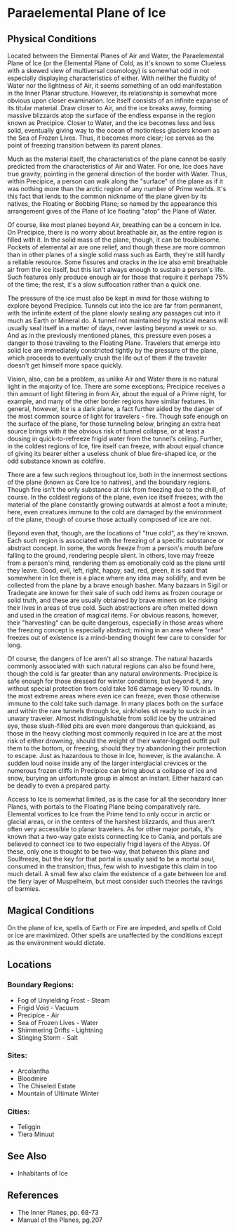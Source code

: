 # Paraelemental Plane of Ice

## Physical Conditions
Located between the Elemental Planes of Air and Water, the Paraelemental Plane of Ice (or the Elemental Plane of Cold, as it's known to some Clueless with a skewed view of multiversal cosmology) is somewhat odd in not especially displaying characteristics of either. With neither the fluidity of Water nor the lightness of Air, it seems something of an odd manifestation in the Inner Planar structure. However, its relationship is somewhat more obvious upon closer examination. Ice itself consists of an infinite expanse of its titular material. Draw closer to Air, and the ice breaks away, forming massive blizzards atop the surface of the endless expanse in the region known as Precipice. Closer to Water, and the ice becomes less and less solid, eventually giving way to the ocean of motionless glaciers known as the Sea of Frozen Lives. Thus, it becomes more clear; Ice serves as the point of freezing transition between its parent planes.

Much as the material itself, the characteristics of the plane cannot be easily predicted from the characteristics of Air and Water. For one, Ice does have true gravity, pointing in the general direction of the border with Water. Thus, within Precipice, a person can walk along the "surface" of the plane as if it was nothing more than the arctic region of any number of Prime worlds. It's this fact that lends to the common nickname of the plane given by its natives, the Floating or Bobbing Plane; so named by the appearance this arrangement gives of the Plane of Ice floating "atop" the Plane of Water.

Of course, like most planes beyond Air, breathing can be a concern in Ice. On Precipice, there is no worry about breathable air, as the entire region is filled with it. In the solid mass of the plane, though, it can be troublesome. Pockets of elemental air are one relief, and though these are more common than in other planes of a single solid mass such as Earth, they're still hardly a reliable resource. Some fissures and cracks in the ice also emit breathable air from the ice itself, but this isn't always enough to sustain a person's life. Such features only produce enough air for those that require it perhaps 75% of the time; the rest, it's a slow suffocation rather than a quick one.

The pressure of the ice must also be kept in mind for those wishing to explore beyond Precipice. Tunnels cut into the ice are far from permanent, with the infinite extent of the plane slowly sealing any passages cut into it much as Earth or Mineral do. A tunnel not maintained by mystical means will usually seal itself in a matter of days, never lasting beyond a week or so. And as in the previously mentioned planes, this pressure even poses a danger to those traveling to the Floating Plane. Travelers that emerge into solid Ice are immediately constricted tightly by the pressure of the plane, which proceeds to eventually crush the life out of them if the traveler doesn't get himself more space quickly.

Vision, also, can be a problem, as unlike Air and Water there is no natural light in the majority of Ice. There are some exceptions; Precipice receives a thin amount of light filtering in from Air, about the equal of a Prime night, for example, and many of the other border regions have similar features. In general, however, Ice is a dark plane, a fact further aided by the danger of the most common source of light for travelers - fire. Though safe enough on the surface of the plane, for those tunneling below, bringing an extra heat source brings with it the obvious risk of tunnel collapse, or at least a dousing in quick-to-refreeze frigid water from the tunnel's ceiling. Further, in the coldest regions of Ice, fire itself can freeze, with about equal chance of giving its bearer either a useless chunk of blue fire-shaped ice, or the odd substance known as coldfire.

There are a few such regions throughout Ice, both in the innermost sections of the plane (known as Core Ice to natives), and the boundary regions. Though fire isn't the only substance at risk from freezing due to the chill, of course. In the coldest regions of the plane, even ice itself freezes, with the material of the plane constantly growing outwards at almost a foot a minute; here, even creatures immune to the cold are damaged by the environment of the plane, though of course those actually composed of ice are not.

Beyond even that, though, are the locations of "true cold", as they're known. Each such region is associated with the freezing of a specific substance or abstract concept. In some, the words freeze from a person's mouth before falling to the ground, rendering people silent. In others, love may freeze from a person's mind, rendering them as emotionally cold as the plane until they leave. Good, evil, left, right, happy, sad, red, green, it is said that somewhere in Ice there is a place where any idea may solidify, and even be collected from the plane by a brave enough basher. Many bazaars in Sigil or Tradegate are known for their sale of such odd items as frozen courage or solid truth, and these are usually obtained by brave miners on Ice risking their lives in areas of true cold. Such abstractions are often melted down and used in the creation of magical items. For obvious reasons, however, their "harvesting" can be quite dangerous, especially in those areas where the freezing concept is especially abstract; mining in an area where "near" freezes out of existence is a mind-bending thought few care to consider for long.

Of course, the dangers of Ice aren't all so strange. The natural hazards commonly associated with such natural regions can also be found here, though the cold is far greater than any natural environments. Precipice is safe enough for those dressed for winter conditions, but beyond it, any without special protection from cold take 1d6 damage every 10 rounds. In the most extreme areas where even ice can freeze, even those otherwise immune to the cold take such damage. In many places both on the surface and within the rare tunnels through Ice, sinkholes sit ready to suck in an unwary traveler. Almost indistinguishable from solid ice by the untrained eye, these slush-filled pits are even more dangerous than quicksand, as those in the heavy clothing most commonly required in Ice are at the most risk of either drowning, should the weight of their water-logged outfit pull them to the bottom, or freezing, should they try abandoning their protection to escape. Just as hazardous to those in Ice, however, is the avalanche. A sudden loud noise inside any of the larger interglacial crevices or the numerous frozen cliffs in Precipice can bring about a collapse of ice and snow, burying an unfortunate group in almost an instant. Either hazard can be deadly to even a prepared party.

Access to Ice is somewhat limited, as is the case for all the secondary Inner Planes, with portals to the Floating Plane being comparatively rare. Elemental vortices to Ice from the Prime tend to only occur in arctic or glacial areas, or in the centers of the harshest blizzards, and thus aren't often very accessible to planar travelers. As for other major portals, it's known that a two-way gate exists connecting Ice to Cania, and portals are believed to connect Ice to two especially frigid layers of the Abyss. Of these, only one is thought to be two-way, that between this plane and Soulfreeze, but the key for that portal is usually said to be a mortal soul, consumed in the transition; thus, few wish to investigate this claim in too much detail. A small few also claim the existence of a gate between Ice and the fiery layer of Muspelheim, but most consider such theories the ravings of barmies.


## Magical Conditions
On the plane of Ice, spells of Earth or Fire are impeded, and spells of Cold or ice are maximized. Other spells are unaffected by the conditions except as the environment would dictate.


## Locations
### Boundary Regions:
- Fog of Unyielding Frost - Steam
- Frigid Void - Vacuum
- Precipice - Air
- Sea of Frozen Lives - Water
- Shimmering Drifts - Lightning
- Stinging Storm - Salt

### Sites:
- Arcolantha
- Bloodmire
- The Chiseled Estate
- Mountain of Ultimate Winter

### Cities:
- Teliggin
- Tiera Minuut


## See Also
- Inhabitants of Ice


## References
- The Inner Planes, pp. 68-73
- Manual of the Planes, pg.207